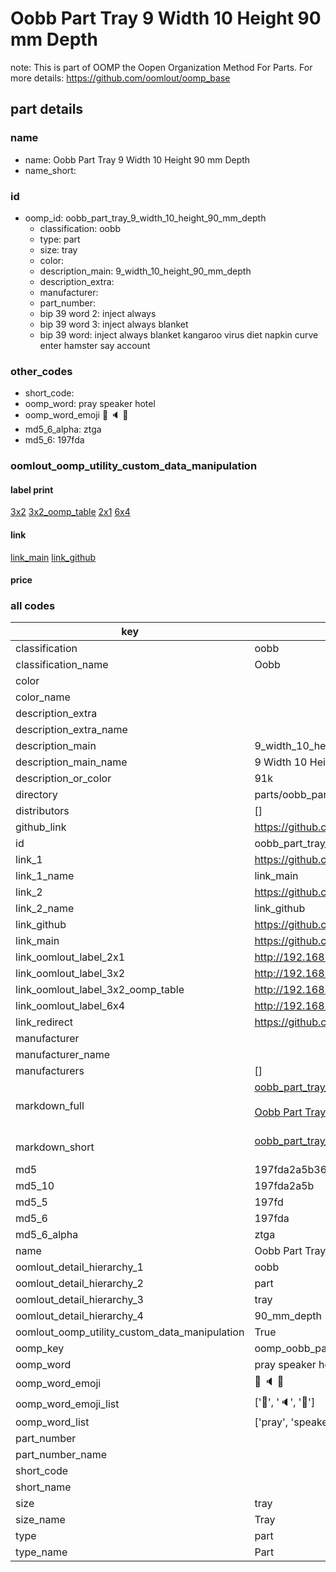 # Oobb Part Tray 9 Width 10 Height 90 mm Depth  

note: This is part of OOMP the Oopen Organization Method For Parts. For more details: https://github.com/oomlout/oomp_base

##  part details
  







### name
* name: Oobb Part Tray 9 Width 10 Height 90 mm Depth
* name_short: 
### id
* oomp_id: oobb_part_tray_9_width_10_height_90_mm_depth
  * classification: oobb
  * type: part
  * size: tray
  * color: 
  * description_main: 9_width_10_height_90_mm_depth
  * description_extra: 
  * manufacturer: 
  * part_number: 
  * bip 39 word 2: inject always
  * bip 39 word 3: inject always blanket
  * bip 39 word: inject always blanket kangaroo virus diet napkin curve enter hamster say account

### other_codes
* short_code: 
* oomp_word: pray speaker hotel
* oomp_word_emoji :pray: :speaker: :hotel:
* md5_6_alpha: ztga
* md5_6: 197fda






### oomlout_oomp_utility_custom_data_manipulation
#### label print
[3x2](http://192.168.1.245:1112/?label=oomp%20ztga)
[3x2_oomp_table](http://192.168.1.108:1112/?label=oomp%20ztga)
[2x1](http://192.168.1.242:1112/?label=oomp%20ztga)
[6x4](http://192.168.1.55:1112/?label=oomp%20ztga)    

#### link

[link_main](https://github.com/oomlout/oomlout_oomp_version_1_messy/tree/main/parts/oobb_part_tray_9_width_10_height_90_mm_depth) [link_github](https://github.com/oomlout/oomlout_oomp_version_1_messy/tree/main/parts/oobb_part_tray_9_width_10_height_90_mm_depth)                             

#### price







### all codes 
| key | value |  
| --- | --- |  
| classification | oobb |  
| classification_name | Oobb |  
| color |  |  
| color_name |  |  
| description_extra |  |  
| description_extra_name |  |  
| description_main | 9_width_10_height_90_mm_depth |  
| description_main_name | 9 Width 10 Height 90 mm Depth |  
| description_or_color | 91k |  
| directory | parts/oobb_part_tray_9_width_10_height_90_mm_depth |  
| distributors | [] |  
| github_link | https://github.com/oomlout/oomlout_oomp_part_src/tree/main/parts/oobb_part_tray_9_width_10_height_90_mm_depth |  
| id | oobb_part_tray_9_width_10_height_90_mm_depth |  
| link_1 | https://github.com/oomlout/oomlout_oomp_version_1_messy/tree/main/parts/oobb_part_tray_9_width_10_height_90_mm_depth |  
| link_1_name | link_main |  
| link_2 | https://github.com/oomlout/oomlout_oomp_version_1_messy/tree/main/parts/oobb_part_tray_9_width_10_height_90_mm_depth |  
| link_2_name | link_github |  
| link_github | https://github.com/oomlout/oomlout_oomp_version_1_messy/tree/main/parts/oobb_part_tray_9_width_10_height_90_mm_depth |  
| link_main | https://github.com/oomlout/oomlout_oomp_version_1_messy/tree/main/parts/oobb_part_tray_9_width_10_height_90_mm_depth |  
| link_oomlout_label_2x1 | http://192.168.1.242:1112/?label=oomp%20ztga |  
| link_oomlout_label_3x2 | http://192.168.1.245:1112/?label=oomp%20ztga |  
| link_oomlout_label_3x2_oomp_table | http://192.168.1.108:1112/?label=oomp%20ztga |  
| link_oomlout_label_6x4 | http://192.168.1.55:1112/?label=oomp%20ztga |  
| link_redirect | https://github.com/oomlout/oomlout_oomp_version_1_messy/tree/main/parts/oobb_part_tray_9_width_10_height_90_mm_depth |  
| manufacturer |  |  
| manufacturer_name |  |  
| manufacturers | [] |  
| markdown_full | [oobb_part_tray_9_width_10_height_90_mm_depth](none)<br>[](none)<br>[Oobb Part Tray 9 Width 10 Height 90 Mm Depth](none)<br><br> |  
| markdown_short | [oobb_part_tray_9_width_10_height_90_mm_depth](none)<br><br> |  
| md5 | 197fda2a5b36525cf6fa47982e81e3a0 |  
| md5_10 | 197fda2a5b |  
| md5_5 | 197fd |  
| md5_6 | 197fda |  
| md5_6_alpha | ztga |  
| name | Oobb Part Tray 9 Width 10 Height 90 mm Depth |  
| oomlout_detail_hierarchy_1 | oobb |  
| oomlout_detail_hierarchy_2 | part |  
| oomlout_detail_hierarchy_3 | tray |  
| oomlout_detail_hierarchy_4 | 90_mm_depth |  
| oomlout_oomp_utility_custom_data_manipulation | True |  
| oomp_key | oomp_oobb_part_tray_9_width_10_height_90_mm_depth |  
| oomp_word | pray speaker hotel |  
| oomp_word_emoji | :pray: :speaker: :hotel: |  
| oomp_word_emoji_list | [':pray:', ':speaker:', ':hotel:'] |  
| oomp_word_list | ['pray', 'speaker', 'hotel'] |  
| part_number |  |  
| part_number_name |  |  
| short_code |  |  
| short_name |  |  
| size | tray |  
| size_name | Tray |  
| type | part |  
| type_name | Part |  
